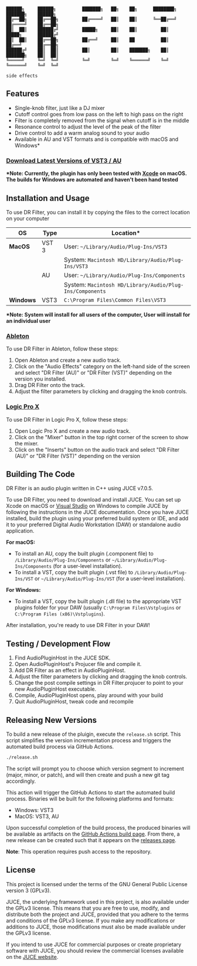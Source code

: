 
    ██████╗     ██████╗          ███████╗   ██╗    ██╗      ████████╗   ███████╗    ██████╗ 
    ██╔══██╗    ██╔══██╗         ██╔════╝   ██║    ██║      ╚══██╔══╝   ██╔════╝    ██╔══██╗
    ██║  ██║    ██████╔╝         █████╗     ██║    ██║         ██║      █████╗      ██████╔╝
    ██║  ██║    ██╔══██╗         ██╔══╝     ██║    ██          ██║      ██╔══╝      ██╔══██╗
    ██████╔╝    ██║  ██║         ██║        ██║    ███████╗    ██║      ███████╗    ██║  ██║
    ╚═════╝     ╚═╝  ╚═╝         ╚═╝        ╚═╝    ╚══════╝    ╚═╝      ╚══════╝    ╚═╝  ╚═╝
                                                                                side effects 



## Features
- Single-knob filter, just like a DJ mixer
- Cutoff control goes from low pass on the left to high pass on the right
- Filter is completely removed from the signal when cutoff is in the middle
- Resonance control to adjust the level of the peak of the filter
- Drive control to add a warm analog sound to your audio
- Available in AU and VST formats and is compatible with macOS and Windows\*

### [Download Latest Versions of VST3 / AU](https://github.com/ashokfernandez/DR-Filter/releases)

**\*Note: Currently, the plugin has only been tested with [Xcode](https://developer.apple.com/xcode/) on macOS. The builds for Windows are automated and haven't been hand tested**

## Installation and Usage
To use DR Filter, you can install it by copying the files to the correct location on your computer

| OS        | Type   | Location*                                         |
|-----------|--------|--------------------------------------------------|
| **MacOS**     | VST 3  | User: `~/Library/Audio/Plug-Ins/VST3`            |
|           |        | System: `Macintosh HD/Library/Audio/Plug-Ins/VST3`|
|           | AU     | User: `~/Library/Audio/Plug-Ins/Components`      |
|           |        | System: `Macintosh HD/Library/Audio/Plug-Ins/Components`|
| **Windows**   | VST3   | `C:\Program Files\Common Files\VST3`                |

**\*Note: System will install for all users of the computer, User will install for an individual user**

### [Ableton](https://www.ableton.com/)
To use DR Filter in Ableton, follow these steps:
1. Open Ableton and create a new audio track.
2. Click on the "Audio Effects" category on the left-hand side of the screen and select "DR Filter (AU)" or "DR Filter (VST)" depending on the version you installed.
3. Drag DR Filter onto the track.
4. Adjust the filter parameters by clicking and dragging the knob controls.

### [Logic Pro X](https://www.apple.com/logic-pro/)
To use DR Filter in Logic Pro X, follow these steps:
1. Open Logic Pro X and create a new audio track.
2. Click on the "Mixer" button in the top right corner of the screen to show the mixer.
3. Click on the "Inserts" button on the audio track and select "DR Filter (AU)" or "DR Filter (VST)" depending on the version

## Building The Code
DR Filter is an audio plugin written in C++ using JUCE v7.0.5.

To use DR Filter, you need to download and install JUCE. You can set up Xcode on macOS or [Visual Studio](https://visualstudio.microsoft.com/) on Windows to compile JUCE by following the instructions in the JUCE documentation. Once you have JUCE installed, build the plugin using your preferred build system or IDE, and add it to your preferred Digital Audio Workstation (DAW) or standalone audio application.

**For macOS:**

- To install an AU, copy the built plugin (.component file) to `/Library/Audio/Plug-Ins/Components` or `~/Library/Audio/Plug-Ins/Components` (for a user-level installation).
- To install a VST, copy the built plugin (.vst file) to `/Library/Audio/Plug-Ins/VST` or `~/Library/Audio/Plug-Ins/VST` (for a user-level installation).

**For Windows:**

- To install a VST, copy the built plugin (.dll file) to the appropriate VST plugins folder for your DAW (usually `C:\Program Files\Vstplugins` or `C:\Program Files (x86)\Vstplugins`).

After installation, you're ready to use DR Filter in your DAW!

## Testing / Development Flow
1. Find AudioPluginHost in the JUCE SDK.
2. Open AudioPluginHost's Projucer file and compile it.
3. Add DR Filter as an effect in AudioPluginHost.
4. Adjust the filter parameters by clicking and dragging the knob controls.
5. Change the post compile settings in DR Filter.projucer to point to your new AudioPluginHost executable. 
6. Compile, AudioPluginHost opens, play around with your build
6. Quit AudioPluginHost, tweak code and recompile

## Releasing New Versions

To build a new release of the pluigin, execute the `release.sh` script. This script simplifies the version incrementation process and triggers the automated build process via GitHub Actions.

```bash
./release.sh
```

The script will prompt you to choose which version segment to increment (major, minor, or patch), and will then create and push a new git tag accordingly.

This action will trigger the GitHub Actions to start the automated build process. Binaries will be built for the following platforms and formats:

- Windows: VST3
- MacOS: VST3, AU

Upon successful completion of the build process, the produced binaries will be available as artifacts on the [GitHub Actions build page](https://github.com/ashokfernandez/DR-Filter/actions). From there, a new release can be created such that it appears on the [releases page](https://github.com/ashokfernandez/DR-Filter/releases). 

**Note**: This operation requires push access to the repository.

## License

This project is licensed under the terms of the GNU General Public License version 3 (GPLv3).

JUCE, the underlying framework used in this project, is also available under the GPLv3 license. This means that you are free to use, modify, and distribute both the project and JUCE, provided that you adhere to the terms and conditions of the GPLv3 license. If you make any modifications or additions to JUCE, those modifications must also be made available under the GPLv3 license.

If you intend to use JUCE for commercial purposes or create proprietary software with JUCE, you should review the commercial licenses available on the [JUCE website](https://juce.com/get-juce/).

